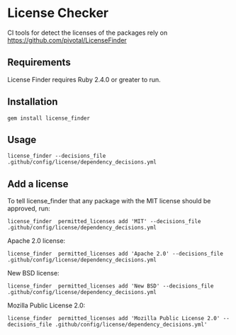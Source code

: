 # License Checker
CI tools for detect the licenses of the packages rely on https://github.com/pivotal/LicenseFinder

## Requirements
License Finder requires Ruby 2.4.0 or greater to run.

## Installation

```shell
gem install license_finder
```

## Usage

```shell
license_finder --decisions_file .github/config/license/dependency_decisions.yml
```

## Add a license
To tell license_finder that any package with the MIT license should be approved, run: 
```shell
license_finder  permitted_licenses add 'MIT' --decisions_file .github/config/license/dependency_decisions.yml
```

Apache 2.0 license: 
```shell
license_finder  permitted_licenses add 'Apache 2.0' --decisions_file .github/config/license/dependency_decisions.yml
```

New BSD license: 
```shell
license_finder  permitted_licenses add 'New BSD' --decisions_file .github/config/license/dependency_decisions.yml
```

Mozilla Public License 2.0: 
```shell
license_finder  permitted_licenses add 'Mozilla Public License 2.0' --decisions_file .github/config/license/dependency_decisions.yml'
```
